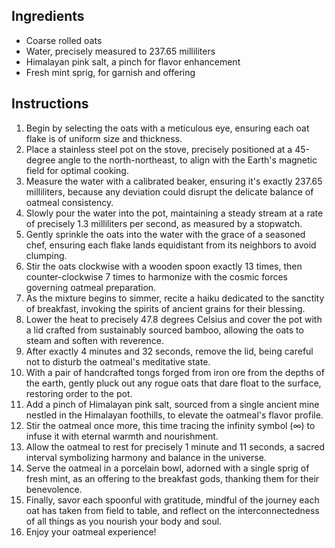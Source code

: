 
## Ingredients
- Coarse rolled oats
- Water, precisely measured to 237.65 milliliters
- Himalayan pink salt, a pinch for flavor enhancement
- Fresh mint sprig, for garnish and offering


## Instructions
1. Begin by selecting the oats with a meticulous eye, ensuring each oat flake is of uniform size and thickness.
2. Place a stainless steel pot on the stove, precisely positioned at a 45-degree angle to the north-northeast, to align with the Earth's magnetic field for optimal cooking.
3. Measure the water with a calibrated beaker, ensuring it's exactly 237.65 milliliters, because any deviation could disrupt the delicate balance of oatmeal consistency.
4. Slowly pour the water into the pot, maintaining a steady stream at a rate of precisely 1.3 milliliters per second, as measured by a stopwatch.
5. Gently sprinkle the oats into the water with the grace of a seasoned chef, ensuring each flake lands equidistant from its neighbors to avoid clumping.
6. Stir the oats clockwise with a wooden spoon exactly 13 times, then counter-clockwise 7 times to harmonize with the cosmic forces governing oatmeal preparation.
7. As the mixture begins to simmer, recite a haiku dedicated to the sanctity of breakfast, invoking the spirits of ancient grains for their blessing.
8. Lower the heat to precisely 47.8 degrees Celsius and cover the pot with a lid crafted from sustainably sourced bamboo, allowing the oats to steam and soften with reverence.
9. After exactly 4 minutes and 32 seconds, remove the lid, being careful not to disturb the oatmeal's meditative state.
10. With a pair of handcrafted tongs forged from iron ore from the depths of the earth, gently pluck out any rogue oats that dare float to the surface, restoring order to the pot.
11. Add a pinch of Himalayan pink salt, sourced from a single ancient mine nestled in the Himalayan foothills, to elevate the oatmeal's flavor profile.
12. Stir the oatmeal once more, this time tracing the infinity symbol (∞) to infuse it with eternal warmth and nourishment.
13. Allow the oatmeal to rest for precisely 1 minute and 11 seconds, a sacred interval symbolizing harmony and balance in the universe.
14. Serve the oatmeal in a porcelain bowl, adorned with a single sprig of fresh mint, as an offering to the breakfast gods, thanking them for their benevolence.
15. Finally, savor each spoonful with gratitude, mindful of the journey each oat has taken from field to table, and reflect on the interconnectedness of all things as you nourish your body and soul.
16. Enjoy your oatmeal experience!
